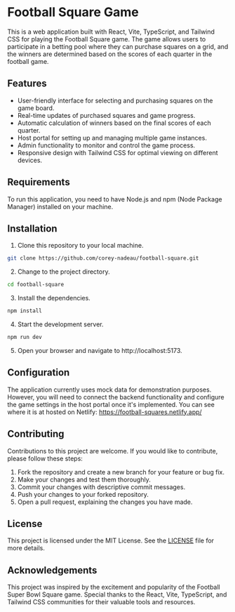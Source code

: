# Football Square Game

This is a web application built with React, Vite, TypeScript, and Tailwind CSS for playing the Football Square game. The game allows users to participate in a betting pool where they can purchase squares on a grid, and the winners are determined based on the scores of each quarter in the football game.

## Features

- User-friendly interface for selecting and purchasing squares on the game board.
- Real-time updates of purchased squares and game progress.
- Automatic calculation of winners based on the final scores of each quarter.
- Host portal for setting up and managing multiple game instances.
- Admin functionality to monitor and control the game process.
- Responsive design with Tailwind CSS for optimal viewing on different devices.

## Requirements

To run this application, you need to have Node.js and npm (Node Package Manager) installed on your machine.

## Installation

1. Clone this repository to your local machine.

```bash
git clone https://github.com/corey-nadeau/football-square.git
```

2. Change to the project directory.

```bash
cd football-square
```

3. Install the dependencies.

```bash
npm install
```

4. Start the development server.

```bash
npm run dev
```

5. Open your browser and navigate to http://localhost:5173.

## Configuration

The application currently uses mock data for demonstration purposes. However, you will need to connect the backend functionality and configure the game settings in the host portal once it's implemented.
You can see where it is at hosted on Netlify:  https://football-squares.netlify.app/

## Contributing

Contributions to this project are welcome. If you would like to contribute, please follow these steps:

1. Fork the repository and create a new branch for your feature or bug fix.
2. Make your changes and test them thoroughly.
3. Commit your changes with descriptive commit messages.
4. Push your changes to your forked repository.
5. Open a pull request, explaining the changes you have made.

## License

This project is licensed under the MIT License. See the [LICENSE](LICENSE) file for more details.

## Acknowledgements

This project was inspired by the excitement and popularity of the Football Super Bowl Square game. Special thanks to the React, Vite, TypeScript, and Tailwind CSS communities for their valuable tools and resources.
